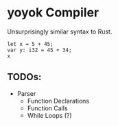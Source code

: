 # yoyok Compiler

Unsurprisingly similar syntax to Rust.

```
let x = 5 + 45;
var y: i32 = 45 + 34;
x
```

## TODOs:

- Parser
  - Function Declarations
  - Function Calls
  - While Loops (?)